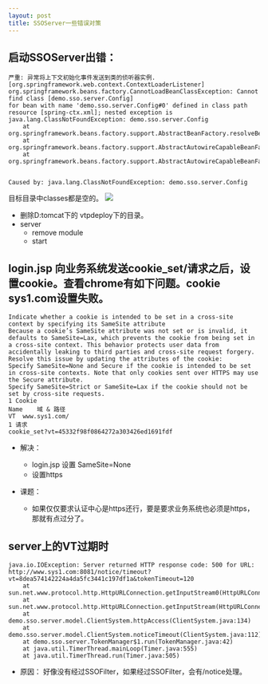 ```yaml
---
layout: post
title: SSOServer一些错误对策
---
```


## 启动SSOServer出错：
```
严重: 异常将上下文初始化事件发送到类的侦听器实例.[org.springframework.web.context.ContextLoaderListener]
org.springframework.beans.factory.CannotLoadBeanClassException: Cannot find class [demo.sso.server.Config] 
for bean with name 'demo.sso.server.Config#0' defined in class path resource [spring-ctx.xml]; nested exception is java.lang.ClassNotFoundException: demo.sso.server.Config
	at org.springframework.beans.factory.support.AbstractBeanFactory.resolveBeanClass(AbstractBeanFactory.java:1542)
	at org.springframework.beans.factory.support.AbstractAutowireCapableBeanFactory.determineTargetType(AbstractAutowireCapableBeanFactory.java:693)
	at org.springframework.beans.factory.support.AbstractAutowireCapableBeanFactory.predictBeanType(AbstractAutowireCapableBeanFactory.java:663)


Caused by: java.lang.ClassNotFoundException: demo.sso.server.Config
```

目标目录中classes都是空的。
![](/docs/images/2021-01-29-14-55-25.png)





- 删除D:tomcat下的 vtpdeploy下的目录。 
- server
  - remove module
  - start



## login.jsp 向业务系统发送cookie_set/请求之后，设置cookie。查看chrome有如下问题。cookie sys1.com设置失败。
```
Indicate whether a cookie is intended to be set in a cross-site context by specifying its SameSite attribute
Because a cookie’s SameSite attribute was not set or is invalid, it defaults to SameSite=Lax, which prevents the cookie from being set in a cross-site context. This behavior protects user data from accidentally leaking to third parties and cross-site request forgery.
Resolve this issue by updating the attributes of the cookie:
Specify SameSite=None and Secure if the cookie is intended to be set in cross-site contexts. Note that only cookies sent over HTTPS may use the Secure attribute.
Specify SameSite=Strict or SameSite=Lax if the cookie should not be set by cross-site requests.
1 Cookie
Name	域 & 路径
VT	www.sys1.com/
1 请求
cookie_set?vt=45332f98f0864272a303426ed1691fdf

```
- 解决：
  - login.jsp 设置  SameSite=None
  - 设置https

- 课题：
  - 如果仅仅要求认证中心是https还行，要是要求业务系统也必须是https，那就有点过分了。


## server上的VT过期时
```
java.io.IOException: Server returned HTTP response code: 500 for URL: http://www.sys1.com:8081/notice/timeout?vt=8dea574142224a4da5fc3441c197df1a&tokenTimeout=120
	at sun.net.www.protocol.http.HttpURLConnection.getInputStream0(HttpURLConnection.java:1900)
	at sun.net.www.protocol.http.HttpURLConnection.getInputStream(HttpURLConnection.java:1498)
	at demo.sso.server.model.ClientSystem.httpAccess(ClientSystem.java:134)
	at demo.sso.server.model.ClientSystem.noticeTimeout(ClientSystem.java:112)
	at demo.sso.server.TokenManager$1.run(TokenManager.java:42)
	at java.util.TimerThread.mainLoop(Timer.java:555)
	at java.util.TimerThread.run(Timer.java:505)
```
- 原因： 好像没有经过SSOFilter，如果经过SSOFilter，会有/notice处理。
